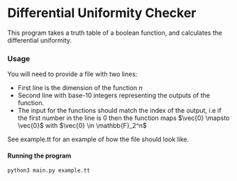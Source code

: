 # Differential Uniformity Checker

This program takes a truth table of a boolean function, and calculates the differential uniformity.

### Usage
You will need to provide a file with two lines:
* First line is the dimension of the function $n$
* Second line with base-10 integers representing the outputs of the function.
* The input for the functions should match the index of the output, i.e if the first number in the line is 0 then the function maps $\vec{0} \mapsto \vec{0}$ with $\vec{0} \in \mathbb{F}_2^n$

See example.tt for an example of how the file should look like.

#### Running the program
`python3 main.py example.tt`
